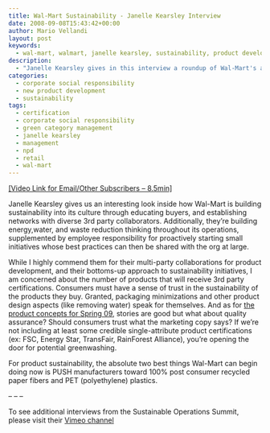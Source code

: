 ```yaml
---
title: Wal-Mart Sustainability - Janelle Kearsley Interview
date: 2008-09-08T15:43:42+00:00
author: Mario Vellandi
layout: post
keywords:
  - wal-mart, walmart, janelle kearsley, sustainability, product development, third party certification, trust
description:
  - "Janelle Kearsley gives in this interview a roundup of Wal-Mart's activities in regards to sustainability. Critical analysis and recommendations follow."
categories:
  - corporate social responsibility
  - new product development
  - sustainability
tags:
  - certification
  - corporate social responsibility
  - green category management
  - janelle kearsley
  - management
  - npd
  - retail
  - wal-mart
---
```

<a rel="nofollow" title="Wal-Mart interview with Janelle Kearsley" href="http://vimeo.com/2751057">[Video Link for Email/Other Subscribers &#8211; 8.5min]</a>

Janelle Kearsley gives us an interesting look inside how Wal-Mart is building sustainability into its culture through educating buyers, and establishing networks with diverse 3rd party collaborators. Additionally, they&#8217;re building energy,water, and waste reduction thinking throughout its operations, supplemented by employee responsibility for proactively starting small initiatives whose best practices can then be shared with the org at large.

While I highly commend them for their multi-party collaborations for product development, and their bottoms-up approach to sustainability initiatives, I am concerned about the number of products that will receive 3rd party certifications. Consumers must have a sense of trust in the sustainability of the products they buy. Granted, packaging minimizations and other product design aspects (like removing water) speak for themselves. And as for [the product concepts for Spring 09](../wal-mart-and-green-product-marketing-for-2009/ "Walmart green product marketing plan"), stories are good but what about quality assurance? Should consumers trust what the marketing copy says? If we&#8217;re not including at least some credible single-attribute product certifications (ex: FSC, Energy Star, TransFair, RainForest Alliance), you&#8217;re opening the door for potential greenwashing.

For product sustainability, the absolute two best things Wal-Mart can begin doing now is PUSH manufacturers toward 100% post consumer recycled paper fibers and PET (polyethylene) plastics.

&#8211; &#8211; &#8211;

To see additional interviews from the Sustainable Operations Summit, please visit their <a rel="nofollow" title="Retail Operations Summit interviews" href="http://vimeo.com/craigmichaelsinc/videos">Vimeo channel</a>
